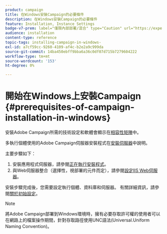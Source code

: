 ```yaml
---
product: campaign
title: 在Windows安裝Campaign的必要條件
description: 在Windows安裝Campaign的必要條件
feature: Installation, Instance Settings
badge-v7-prem: label="僅限內部部署/混合" type="Caution" url="https://experienceleague.adobe.com/docs/campaign-classic/using/installing-campaign-classic/architecture-and-hosting-models/hosting-models-lp/hosting-models.html?lang=zh-Hant" tooltip="僅適用於內部部署和混合部署"
audience: installation
content-type: reference
topic-tags: installing-campaign-in-windows-
exl-id: a7cf59cc-9260-4109-af4c-b2e2a9c999da
source-git-commit: 14ba450ebff9bba6a36c0df07d715b7279604222
workflow-type: tm+mt
source-wordcount: '153'
ht-degree: 0%

---
```


# 開始在Windows上安裝Campaign {#prerequisites-of-campaign-installation-in-windows}



安裝Adobe Campaign所需的技術設定和軟體會顯示在[相容性矩陣](../../rn/using/compatibility-matrix.md)中。

多執行個體使用的Adobe Campaign伺服器安裝程式在[安裝伺服器](../../installation/using/installing-the-server.md)中說明。

主要步驟如下：

1. 安裝應用程式伺服器，請參閱[正在執行安裝程式](../../installation/using/installing-the-server.md#executing-the-installation-program)。
1. 與Web伺服器整合（選擇性，視部署的元件而定），請參閱[設定IIS Web伺服器](../../installation/using/integration-into-a-web-server-for-windows.md#configuring-the-iis-web-server)。

安裝步驟完成後，您需要設定執行個體、資料庫和伺服器。 有關詳細資訊，請參閱[關於初始設定](../../installation/using/about-initial-configuration.md)。

>[!NOTE]
>
>將Adobe Campaign部署到Windows環境時，擁有必要存取許可權的使用者可以在網路上的檔案操作期間，針對存取路徑使用UNC語法(Universal.Uniform Naming Convention)。
